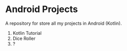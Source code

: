 # Android Projects
A repository for store all my projects in Android (Kotlin). 

1. Kotlin Tutorial
2. Dice Roller
3. ?
